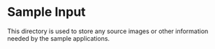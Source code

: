# Sample Input

This directory is used to store any source images or other information needed by the sample applications.
